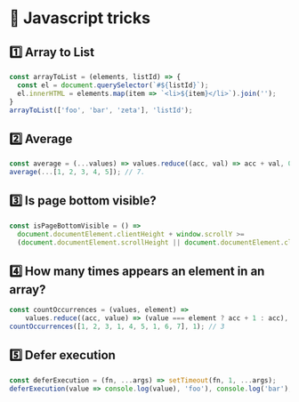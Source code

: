 # 🧞 Javascript tricks

## 1️⃣ Array to List

```js
const arrayToList = (elements, listId) => {
  const el = document.querySelector(`#${listId}`);
  el.innerHTML = elements.map(item => `<li>${item}</li>`).join('');
}
arrayToList(['foo', 'bar', 'zeta'], 'listId');
```

## 2️⃣ Average

```js
const average = (...values) => values.reduce((acc, val) => acc + val, 0) / nums.length;
average(...[1, 2, 3, 4, 5]); // 7.
```

## 3️⃣ Is page bottom visible?

```js
const isPageBottomVisible = () =>
  document.documentElement.clientHeight + window.scrollY >=
  (document.documentElement.scrollHeight || document.documentElement.clientHeight);
```

## 4️⃣ How many times appears an element in an array?

```js
const countOccurrences = (values, element) => 
    values.reduce((acc, value) => (value === element ? acc + 1 : acc), 0);
countOccurrences([1, 2, 3, 1, 4, 5, 1, 6, 7], 1); // 3
```

## 5️⃣ Defer execution

```js
const deferExecution = (fn, ...args) => setTimeout(fn, 1, ...args);
deferExecution(value => console.log(value), 'foo'), console.log('bar'); 
```